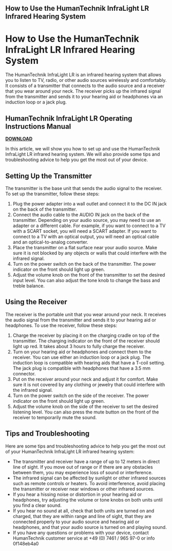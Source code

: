 ## How to Use the HumanTechnik InfraLight LR Infrared Hearing System

  
# How to Use the HumanTechnik InfraLight LR Infrared Hearing System
 
The HumanTechnik InfraLight LR is an infrared hearing system that allows you to listen to TV, radio, or other audio sources wirelessly and comfortably. It consists of a transmitter that connects to the audio source and a receiver that you wear around your neck. The receiver picks up the infrared signal from the transmitter and sends it to your hearing aid or headphones via an induction loop or a jack plug.
 
## HumanTechnik InfraLight LR Operating Instructions Manual


[**DOWNLOAD**](https://www.google.com/url?q=https%3A%2F%2Ftinurll.com%2F2tKfuT&sa=D&sntz=1&usg=AOvVaw3_TM1RZFWVnJIevr6gf5uV)

 
In this article, we will show you how to set up and use the HumanTechnik InfraLight LR infrared hearing system. We will also provide some tips and troubleshooting advice to help you get the most out of your device.
 
## Setting Up the Transmitter
 
The transmitter is the base unit that sends the audio signal to the receiver. To set up the transmitter, follow these steps:
 
1. Plug the power adapter into a wall outlet and connect it to the DC IN jack on the back of the transmitter.
2. Connect the audio cable to the AUDIO IN jack on the back of the transmitter. Depending on your audio source, you may need to use an adapter or a different cable. For example, if you want to connect to a TV with a SCART socket, you will need a SCART adapter. If you want to connect to a TV with an optical output, you will need an optical cable and an optical-to-analog converter.
3. Place the transmitter on a flat surface near your audio source. Make sure it is not blocked by any objects or walls that could interfere with the infrared signal.
4. Turn on the power switch on the back of the transmitter. The power indicator on the front should light up green.
5. Adjust the volume knob on the front of the transmitter to set the desired input level. You can also adjust the tone knob to change the bass and treble balance.

## Using the Receiver
 
The receiver is the portable unit that you wear around your neck. It receives the audio signal from the transmitter and sends it to your hearing aid or headphones. To use the receiver, follow these steps:

1. Charge the receiver by placing it on the charging cradle on top of the transmitter. The charging indicator on the front of the receiver should light up red. It takes about 3 hours to fully charge the receiver.
2. Turn on your hearing aid or headphones and connect them to the receiver. You can use either an induction loop or a jack plug. The induction loop is compatible with hearing aids that have a T-coil setting. The jack plug is compatible with headphones that have a 3.5 mm connector.
3. Put on the receiver around your neck and adjust it for comfort. Make sure it is not covered by any clothing or jewelry that could interfere with the infrared signal.
4. Turn on the power switch on the side of the receiver. The power indicator on the front should light up green.
5. Adjust the volume knob on the side of the receiver to set the desired listening level. You can also press the mute button on the front of the receiver to temporarily mute the sound.

## Tips and Troubleshooting
 
Here are some tips and troubleshooting advice to help you get the most out of your HumanTechnik InfraLight LR infrared hearing system:

- The transmitter and receiver have a range of up to 12 meters in direct line of sight. If you move out of range or if there are any obstacles between them, you may experience loss of sound or interference.
- The infrared signal can be affected by sunlight or other infrared sources such as remote controls or heaters. To avoid interference, avoid placing the transmitter or receiver near windows or other infrared sources.
- If you hear a hissing noise or distortion in your hearing aid or headphones, try adjusting the volume or tone knobs on both units until you find a clear sound.
- If you hear no sound at all, check that both units are turned on and charged, that they are within range and line of sight, that they are connected properly to your audio source and hearing aid or headphones, and that your audio source is turned on and playing sound.
- If you have any questions or problems with your device, contact HumanTechnik customer service at +49 (0) 7461 / 965 97-0 or info 0f148eb4a0
